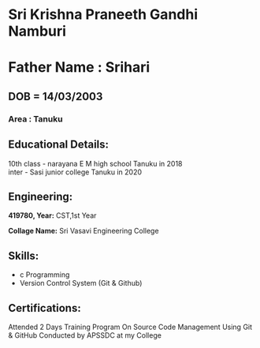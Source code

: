 #  Sri Krishna Praneeth Gandhi Namburi

# Father Name : Srihari

## DOB = 14/03/2003

### Area : Tanuku

## Educational Details:

10th class - narayana E M high school Tanuku in 2018   
inter - Sasi junior college Tanuku in 2020

## Engineering:

**419780, Year:** CST,1st Year

**Collage Name:** Sri Vasavi Engineering College

## Skills:

- c Programming
- Version Control System (Git & Github)

## Certifications:

Attended 2 Days Training Program On Source Code Management Using Git & GitHub Conducted by APSSDC at my College 

